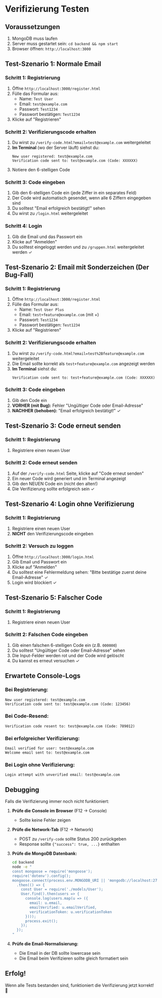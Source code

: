# Verifizierung Testen

## Voraussetzungen

1. MongoDB muss laufen
2. Server muss gestartet sein: `cd backend && npm start`
3. Browser öffnen: `http://localhost:3000`

## Test-Szenario 1: Normale Email

### Schritt 1: Registrierung
1. Öffne `http://localhost:3000/register.html`
2. Fülle das Formular aus:
   - Name: `Test User`
   - Email: `test@example.com`
   - Passwort: `Test1234`
   - Passwort bestätigen: `Test1234`
3. Klicke auf "Registrieren"

### Schritt 2: Verifizierungscode erhalten
1. Du wirst zu `/verify-code.html?email=test@example.com` weitergeleitet
2. **Im Terminal** (wo der Server läuft) siehst du:
   ```
   New user registered: test@example.com
   Verification code sent to: test@example.com (Code: XXXXXX)
   ```
3. Notiere den 6-stelligen Code

### Schritt 3: Code eingeben
1. Gib den 6-stelligen Code ein (jede Ziffer in ein separates Feld)
2. Der Code wird automatisch gesendet, wenn alle 6 Ziffern eingegeben sind
3. Du solltest "Email erfolgreich bestätigt!" sehen
4. Du wirst zu `/login.html` weitergeleitet

### Schritt 4: Login
1. Gib die Email und das Passwort ein
2. Klicke auf "Anmelden"
3. Du solltest eingeloggt werden und zu `/gruppen.html` weitergeleitet werden ✓

## Test-Szenario 2: Email mit Sonderzeichen (Der Bug-Fall)

### Schritt 1: Registrierung
1. Öffne `http://localhost:3000/register.html`
2. Fülle das Formular aus:
   - Name: `Test User Plus`
   - Email: `test+feature@example.com` (mit +)
   - Passwort: `Test1234`
   - Passwort bestätigen: `Test1234`
3. Klicke auf "Registrieren"

### Schritt 2: Verifizierungscode erhalten
1. Du wirst zu `/verify-code.html?email=test%2Bfeature@example.com` weitergeleitet
2. Die Email sollte korrekt als `test+feature@example.com` angezeigt werden
3. **Im Terminal** siehst du:
   ```
   Verification code sent to: test+feature@example.com (Code: XXXXXX)
   ```

### Schritt 3: Code eingeben
1. Gib den Code ein
2. **VORHER (mit Bug):** Fehler "Ungültiger Code oder Email-Adresse"
3. **NACHHER (behoben):** "Email erfolgreich bestätigt!" ✓

## Test-Szenario 3: Code erneut senden

### Schritt 1: Registrierung
1. Registriere einen neuen User

### Schritt 2: Code erneut senden
1. Auf der `/verify-code.html` Seite, klicke auf "Code erneut senden"
2. Ein neuer Code wird generiert und im Terminal angezeigt
3. Gib den NEUEN Code ein (nicht den alten!)
4. Die Verifizierung sollte erfolgreich sein ✓

## Test-Szenario 4: Login ohne Verifizierung

### Schritt 1: Registrierung
1. Registriere einen neuen User
2. **NICHT** den Verifizierungscode eingeben

### Schritt 2: Versuch zu loggen
1. Öffne `http://localhost:3000/login.html`
2. Gib Email und Passwort ein
3. Klicke auf "Anmelden"
4. Du solltest eine Fehlermeldung sehen: "Bitte bestätige zuerst deine Email-Adresse" ✓
5. Login wird blockiert ✓

## Test-Szenario 5: Falscher Code

### Schritt 1: Registrierung
1. Registriere einen neuen User

### Schritt 2: Falschen Code eingeben
1. Gib einen falschen 6-stelligen Code ein (z.B. `000000`)
2. Du solltest "Ungültiger Code oder Email-Adresse" sehen
3. Die Input-Felder werden rot und der Code wird gelöscht
4. Du kannst es erneut versuchen ✓

## Erwartete Console-Logs

### Bei Registrierung:
```
New user registered: test@example.com
Verification code sent to: test@example.com (Code: 123456)
```

### Bei Code-Resend:
```
Verification code resent to: test@example.com (Code: 789012)
```

### Bei erfolgreicher Verifizierung:
```
Email verified for user: test@example.com
Welcome email sent to: test@example.com
```

### Bei Login ohne Verifizierung:
```
Login attempt with unverified email: test@example.com
```

## Debugging

Falls die Verifizierung immer noch nicht funktioniert:

1. **Prüfe die Console im Browser** (F12 → Console)
   - Sollte keine Fehler zeigen

2. **Prüfe die Network-Tab** (F12 → Network)
   - POST zu `/verify-code` sollte Status 200 zurückgeben
   - Response sollte `{"success": true, ...}` enthalten

3. **Prüfe die MongoDB Datenbank:**
   ```bash
   cd backend
   node -e "
   const mongoose = require('mongoose');
   require('dotenv').config();
   mongoose.connect(process.env.MONGODB_URI || 'mongodb://localhost:27017/faceface_db')
     .then(() => {
       const User = require('./models/User');
       User.find().then(users => {
         console.log(users.map(u => ({
           email: u.email,
           emailVerified: u.emailVerified,
           verificationToken: u.verificationToken
         })));
         process.exit();
       });
     });
   "
   ```

4. **Prüfe die Email-Normalisierung:**
   - Die Email in der DB sollte lowercase sein
   - Die Email beim Verifizieren sollte gleich formatiert sein

## Erfolg!

Wenn alle Tests bestanden sind, funktioniert die Verifizierung jetzt korrekt! 🎉


